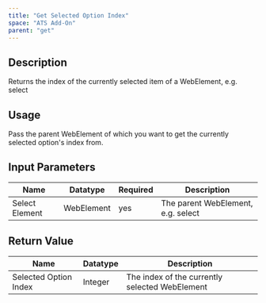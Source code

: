 ```yaml
---
title: "Get Selected Option Index"
space: "ATS Add-On" 
parent: "get"
---
```


## Description

Returns the index of the currently selected item of a WebElement, e.g. select

## Usage

Pass the parent WebElement of which you want to get the currently selected option's index from.

## Input Parameters

Name | Datatype | Required | Description
---- | -------- | ------- |---------------
Select Element | WebElement | yes | The parent WebElement, e.g. select

## Return Value

Name | Datatype | Description
---- | --------- | ---------------
Selected Option Index | Integer | The index of the currently selected WebElement
